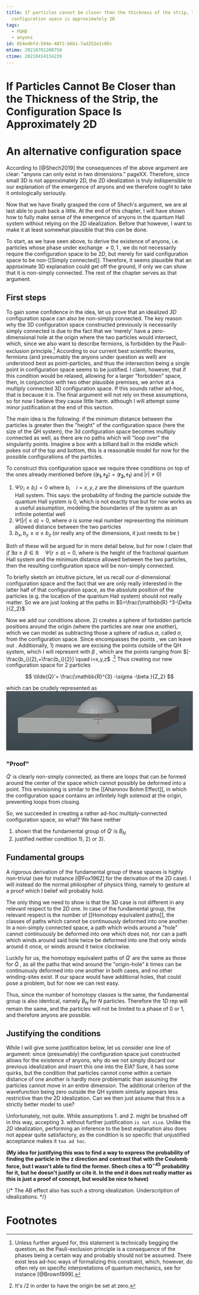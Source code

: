 ```yaml
---
title: If particles cannot be closer than the thickness of the strip, the
  configuration space is approximately 2D
tags:
  - FQHE
  - anyons
id: 654e4bfd-594e-48f2-b6b1-7ad252e1c05c
mtime: 20210701200750
ctime: 20210414134239
---
```


# If Particles Cannot Be Closer than the Thickness of the Strip, the Configuration Space Is Approximately 2D

# An alternative configuration space

According to [@Shech2019] the consequences of the above argument are clear: "anyons can only exist in two dimensions." pageXX. Therefore, since small 3D is not approximately 2D, the 2D idealization is truly indispensible to our explanation of the emergence of anyons and we therefore ought to take it ontologically seriously.

Now that we have finally grasped the core of Shech's argument, we are at last able to push back a little. At the end of this chapter, I will have shown how to fully make sense of the emergence of anyons in the quantum Hall system without relying on the 2D idealization. Before that however, I want to make it at least somewhat plausible that this _can_ be done.

To start, as we have seen above, to derive the existence of anyons, i.e. particles whose phase under exchange $\neq 0,1$ , we do not necessarily require the configuration space to be $2D$, but merely for said configuration space to be non-[[Simply connected]]. Therefore, it seems plausible that an approximate 3D explanation could get off the ground, if only we can show that it is non-simply connected. The rest of the chapter serves as that argument.

## First steps

To gain some confidence in the idea, let us  prove that an idealized _3D_  configuration space can also be non-simply connected. The key reason why the 3D configuration space constructed previously is necessarily simply connected is due to the fact that we 'merely' have a zero-dimensional hole at the origin where the two particles would intersect, which, since we also want to describe fermions, is forbidden by the Pauli-exclusion principle.[^1]  According to our current best scientific theories, fermions (and presumably the anyons under question as well) are understood best as point-particles, and thus the intersection being a single point in configuration space seems to be justified. I claim, however, that if this condition would be relaxed, allowing for a larger "forbidden" space, then,  in conjunction with two other plausible premises, we arrive at a multiply connected 3D configuration space. If this sounds rather ad-hoc, that is because it is. The final argument will not rely on these assumptions, so for now I believe they cause little harm. although I will attempt some minor justification at the end of this section.

The main idea is the following: if the minimum distance between the particles is greater then the "height" of the configuration space (here the size of the QH system), the 3d configuration space becomes multiply connected as well, as there are no paths which will "loop over" the singularity points. Imagine a box with a billiard ball in the middle which pokes out of the top and bottom, this is a reasonable model for now for the possible configurations of the particles.

To construct this configuration space we require three conditions on top of the ones already mentioned before ($(\mathbf{r_1}, \mathbf{r_2})=(\mathbf{r_2, r_1})$ and $|r|\neq 0$)

1) $\Psi(r_i\geq b_i)=0$ where $b_i \quad i=x,y,z$ are the dimensions of the quantum Hall system. This says: the probability of finding the particle outside the quantum Hall system is $0$, which is not exactly true but for now works as a useful assumption, modeling the boundaries of the system as an infinite potential well
2) $\Psi(|r|\leq a)=0$, where $a$ is some real number representing the minimum allowed distance between the two particles
3) $b_x, b_y\geq a \geq b_z$ (or really any of the dimensions, it just needs to be )

Both of these will be argued for in more detail below, but for now I claim that _if_ $\exists a\geq \beta\in \mathbb{R} \quad \Psi(r\leq a)=0$, where  is the height of the fractional quantum Hall system and  the minimum distance allowed between the two particles, then the resulting configuration space will be non-simply connected.

To briefly sketch an intuitive picture, let us recall our $d$-dimensional configuration space and the fact that we are only really interested in the latter half of that configuration space, as the absolute position of the particles (e.g. the location of the quantum Hall system) should not really matter. So we are just looking at the paths in $S=\frac{\mathbb{R} ^3-\Delta }{Z_2}$

Now we add our conditions above. 2) creates a sphere of forbidden particle positions around the origin (where the particles are near one another), which we can model as subtracting those a sphere of radius $\alpha$, called  $\sigma$, from the configuration space. Since  encompasses the points , we can leave out . Additionally,  1) means we are excising the points outside of the QH system, which I will represent with $\beta$ , which are the points ranging from $[-\frac{b_i}{2},+\frac{b_i}{2}] \quad i=x,y,z$ .[^2] Thus creating our new configuration space for $2$ particles

$$
\tilde{Q}'= \frac{\mathbb{R}^{3} -\sigma -\beta  }{Z_2}
$$

which can be crudely represented as![](./media/ballspace.png)

### "Proof"

$\tilde{Q}'$ is clearly non-simply connected, as there are loops that can be formed around the center of the space which cannot possibly be deformed into a point. This envisioning is similar to the [[Aharonov Bohm Effect]], in which the configuration space contains an infinitely high solenoid at the origin, preventing loops from closing.

So, we succeeded in creating a rather ad-hoc multiply-connected configuration space, so what? We have neither

1) shown that the fundamental group of $\tilde{Q}'$ is $B_N$
2) justified neither condition 1), 2) or 3).

## Fundamental groups

A rigorous derivation of the fundamental group of these spaces is highly non-trivial (see for instance [@Fox1962] for the derivation of the 2D case). I will instead do the normal philospher of physics thing, namely to gesture at a proof which I belief will probably hold.

The only thing we need to show is that the $3D$ case is not different in any relevant  respect to the $2D$ one. In case of the fundamental group, the relevant respect is the number of [[Homotopy equivalent paths]], the classes of paths which cannot be continuously deformed into one another. In a non-simply connected space, a path which winds around a "hole" cannot continuously be deformed into one which does not, nor can a path which winds around said hole twice be deformed into one that only winds around it once, or winds around it twice clockwise.

Luckily for us, the  homotopy equivalent paths of  $\tilde{Q}'$ are the same as those for $\tilde{Q}$ , as all the paths that wind around the "origin-hole"  $k$ times can be continuously deformed into one another in both cases, and no other winding-sites exist. If our space would have additional holes, that could pose a problem, but for now we can rest easy.

Thus, since the number of homotopy classes is the same, the fundamental group is also identical, namely $B_N$ for $N$ particles. Therefore the $1D$ rep will remain the same, and the particles will not be limited to a phase of $0$  or $1$, and therefore anyons are possible.

## Justifying the conditions

While I will give some justification below, let us consider one line of argument: since (presumably) the configuration space just constructed allows for the existence of anyons, why do we not simply discard our previous idealization and insert this one into the EIA? Sure, it has some quirks, but the condition that particles cannot come within a certain distance of one another is hardly more problematic than assuming the particles cannot move in an entire dimension. The additional criterion of the wavefunction being zero outside the QH system similarly appears less restrictive than the 2D idealization. Can we then just assume that this is a strictly better model to use?

Unfortunately, not quite. While assumptions 1. and 2. might be brushed off in this way, accepting 3. without further justification `is not nice`. Unlike the _2D_ idealization, performing an inference to the best explanation also does not appear quite satisfactory, as the condition is so specific that unjustified acceptance makes it `too ad hoc`.

**(My idea for justifying this was to find a way to express the probability of finding the particle in the z direction and contrast that with the Coulomb force, but I wasn't able to find the former. Shech cites a $10^{-45}$  probability for it, but he doesn't justify or cite it. In the end it does not really matter as this is just a proof of concept, but would be nice to have)**


{/* The AB effect also has such a strong idealization. Underscription of idealizations. */}




# Footnotes

[^2]: It's /2 in order to have the origin be set at zero.

[^1]: Unless further argued for, this statement is technically begging the question, as the Pauli-exclusion principle is a consequence of the phases being a certain way and probably should not be assumed. There exist less ad-hoc ways of formalizing this constraint, which, however, do often rely on specific interpretations of quantum mechanics, see for instance [@Brown1999].
